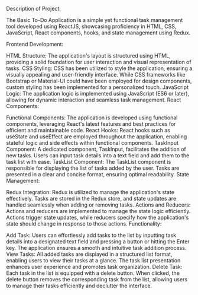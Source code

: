 Description of Project:

The Basic To-Do Application is a simple yet functional task management tool developed using ReactJS, showcasing proficiency in HTML, CSS, JavaScript, React components, hooks, and state management using Redux.

Frontend Development:

HTML Structure: The application's layout is structured using HTML, providing a solid foundation for user interaction and visual representation of tasks.
CSS Styling: CSS has been utilized to style the application, ensuring a visually appealing and user-friendly interface. While CSS frameworks like Bootstrap or Material-UI could have been employed for design components, custom styling has been implemented for a personalized touch.
JavaScript Logic: The application logic is implemented using JavaScript (ES6 or later), allowing for dynamic interaction and seamless task management.
React Components:

Functional Components: The application is developed using functional components, leveraging React's latest features and best practices for efficient and maintainable code.
React Hooks: React hooks such as useState and useEffect are employed throughout the application, enabling stateful logic and side effects within functional components.
TaskInput Component: A dedicated component, TaskInput, facilitates the addition of new tasks. Users can input task details into a text field and add them to the task list with ease.
TaskList Component: The TaskList component is responsible for displaying the list of tasks added by the user. Tasks are presented in a clear and concise format, ensuring optimal readability.
State Management:

Redux Integration: Redux is utilized to manage the application's state effectively. Tasks are stored in the Redux store, and state updates are handled seamlessly when adding or removing tasks.
Actions and Reducers: Actions and reducers are implemented to manage the state logic efficiently. Actions trigger state updates, while reducers specify how the application's state should change in response to those actions.
Functionality:

Add Task: Users can effortlessly add tasks to the list by inputting task details into a designated text field and pressing a button or hitting the Enter key. The application ensures a smooth and intuitive task addition process.
View Tasks: All added tasks are displayed in a structured list format, enabling users to view their tasks at a glance. The task list presentation enhances user experience and promotes task organization.
Delete Task: Each task in the list is equipped with a delete button. When clicked, the delete button removes the corresponding task from the list, allowing users to manage their tasks efficiently and declutter the interface.
